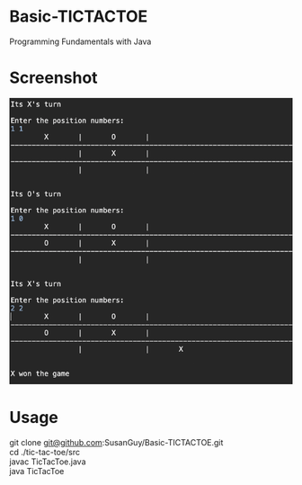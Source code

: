 # Basic-TICTACTOE
  Programming Fundamentals with Java
  
# Screenshot
![alt text](https://github.com/SusanGuy/Basic-TICTACTOE/blob/master/TicTacToe/src/Screen%20Shot%202019-09-21%20at%204.11.55%20PM.png)

# Usage
git clone git@github.com:SusanGuy/Basic-TICTACTOE.git <br />
cd ./tic-tac-toe/src <br />
javac TicTacToe.java <br />
java TicTacToe
